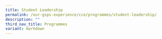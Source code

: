 ```yaml
---
title: Student Leadership
permalink: /our-gsps-experience/cce/programmes/student-leadership/
description: ""
third_nav_title: Programmes
variant: markdown
---
```


